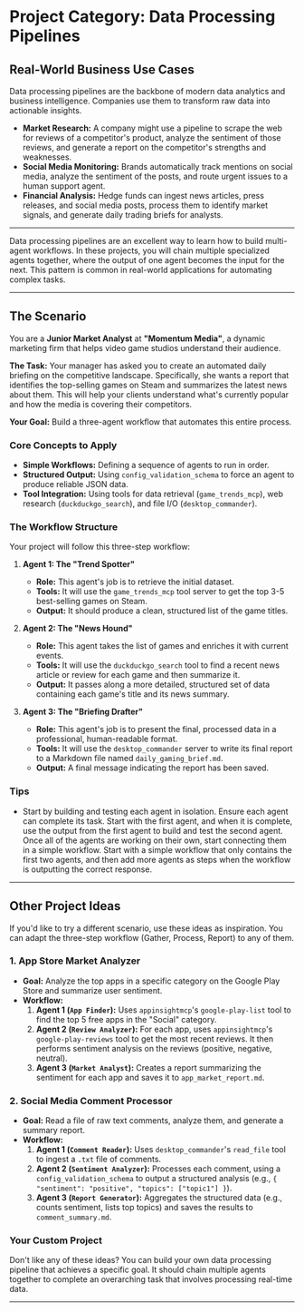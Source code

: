 # Project Category: Data Processing Pipelines

## Real-World Business Use Cases
Data processing pipelines are the backbone of modern data analytics and business intelligence. Companies use them to transform raw data into actionable insights.
*   **Market Research:** A company might use a pipeline to scrape the web for reviews of a competitor's product, analyze the sentiment of those reviews, and generate a report on the competitor's strengths and weaknesses.
*   **Social Media Monitoring:** Brands automatically track mentions on social media, analyze the sentiment of the posts, and route urgent issues to a human support agent.
*   **Financial Analysis:** Hedge funds can ingest news articles, press releases, and social media posts, process them to identify market signals, and generate daily trading briefs for analysts.

---

Data processing pipelines are an excellent way to learn how to build multi-agent workflows. In these projects, you will chain multiple specialized agents together, where the output of one agent becomes the input for the next. This pattern is common in real-world applications for automating complex tasks.

---

## The Scenario

You are a **Junior Market Analyst** at **"Momentum Media"**, a dynamic marketing firm that helps video game studios understand their audience.

**The Task:** Your manager has asked you to create an automated daily briefing on the competitive landscape. Specifically, she wants a report that identifies the top-selling games on Steam and summarizes the latest news about them. This will help your clients understand what's currently popular and how the media is covering their competitors.

**Your Goal:** Build a three-agent workflow that automates this entire process.

### Core Concepts to Apply
*   **Simple Workflows:** Defining a sequence of agents to run in order.
*   **Structured Output:** Using `config_validation_schema` to force an agent to produce reliable JSON data.
*   **Tool Integration:** Using tools for data retrieval (`game_trends_mcp`), web research (`duckduckgo_search`), and file I/O (`desktop_commander`).

### The Workflow Structure
Your project will follow this three-step workflow:

1.  **Agent 1: The "Trend Spotter"**
    *   **Role:** This agent's job is to retrieve the initial dataset.
    *   **Tools:** It will use the `game_trends_mcp` tool server to get the top 3-5 best-selling games on Steam.
    *   **Output:** It should produce a clean, structured list of the game titles.

2.  **Agent 2: The "News Hound"**
    *   **Role:** This agent takes the list of games and enriches it with current events.
    *   **Tools:** It will use the `duckduckgo_search` tool to find a recent news article or review for each game and then summarize it.
    *   **Output:** It passes along a more detailed, structured set of data containing each game's title and its news summary.

3.  **Agent 3: The "Briefing Drafter"**
    *   **Role:** This agent's job is to present the final, processed data in a professional, human-readable format.
    *   **Tools:** It will use the `desktop_commander` server to write its final report to a Markdown file named `daily_gaming_brief.md`.
    *   **Output:** A final message indicating the report has been saved.

### Tips
- Start by building and testing each agent in isolation. Ensure each agent can complete its task. Start with the first agent, and when it is complete, use the output from the first agent to build and test the second agent. Once all of the agents are working on their own, start connecting them in a simple workflow. Start with a simple workflow that only contains the first two agents, and then add more agents as steps when the workflow is outputting the correct response.

---

## Other Project Ideas

If you'd like to try a different scenario, use these ideas as inspiration. You can adapt the three-step workflow (Gather, Process, Report) to any of them.

### 1. App Store Market Analyzer
*   **Goal:** Analyze the top apps in a specific category on the Google Play Store and summarize user sentiment.
*   **Workflow:**
    1.  **Agent 1 (`App Finder`):** Uses `appinsightmcp`'s `google-play-list` tool to find the top 5 free apps in the "Social" category.
    2.  **Agent 2 (`Review Analyzer`):** For each app, uses `appinsightmcp`'s `google-play-reviews` tool to get the most recent reviews. It then performs sentiment analysis on the reviews (positive, negative, neutral).
    3.  **Agent 3 (`Market Analyst`):** Creates a report summarizing the sentiment for each app and saves it to `app_market_report.md`.

### 2. Social Media Comment Processor
*   **Goal:** Read a file of raw text comments, analyze them, and generate a summary report.
*   **Workflow:**
    1.  **Agent 1 (`Comment Reader`):** Uses `desktop_commander`'s `read_file` tool to ingest a `.txt` file of comments.
    2.  **Agent 2 (`Sentiment Analyzer`):** Processes each comment, using a `config_validation_schema` to output a structured analysis (e.g., `{ "sentiment": "positive", "topics": ["topic1"] }`).
    3.  **Agent 3 (`Report Generator`):** Aggregates the structured data (e.g., counts sentiment, lists top topics) and saves the results to `comment_summary.md`.

### Your Custom Project
Don't like any of these ideas? You can build your own data processing pipeline that achieves a specific goal. It should chain multiple agents together to complete an overarching task that involves processing real-time data.

---